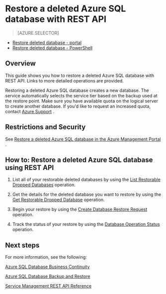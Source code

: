 <properties 
   pageTitle="Restore a deleted Azure SQL database with REST API" 
   description="Windows Azure SQL Database, restore deleted database, recover deleted database, REST API" 
   services="sql-database" 
   documentationCenter="" 
   authors="elfisher" 
   manager="jeffreyg" 
   editor="v-romcal"/>

<tags
	ms.service="sql-database"
	ms.date="07/24/2015"
	wacn.date=""/>

# Restore a deleted Azure SQL database with REST API

> [AZURE.SELECTOR]
- [Restore deleted database - portal](/documentation/articles/sql-database-restore-deleted-database-tutorial-management-portal)
- [Restore deleted database - PowerShell](/documentation/articles/sql-database-restore-deleted-database-tutorial-powershell) 

## Overview

This guide shows you how to restore a deleted Azure SQL database with REST API. Links to more detailed operations are provided.

Restoring a deleted Azure SQL database creates a new database. The service automatically selects the service tier based on the backup used at the restore point. Make sure you have available quota on the logical server to create another database. If you'd like to request an increased quota, contact [Azure <!-- deleted by customization Support](http://azure.microsoft.com/support/options/) --><!-- keep by customization: begin --> Support](/support/contact/) <!-- keep by customization: end -->.

## Restrictions and Security

See [Restore a deleted Azure SQL database in the Azure Management <!-- deleted by customization Portal](/documentation/articles/sql-database-restore-deleted-database-tutorial-management-portal) --><!-- keep by customization: begin --> Portal](/documentation/articles/sql-database-restore-deleted-database-tutorial-management-portal/) <!-- keep by customization: end -->.

## How to: Restore a deleted Azure SQL database using REST API

1.	List all of your restorable deleted databases by using the [List Restorable Dropped <!-- deleted by customization Databases](http://msdn.microsoft.com/zh-cn/library/azure/dn509562.aspx) --><!-- keep by customization: begin --> Databases](https://msdn.microsoft.com/zh-cn/library/azure/dn509562.aspx) <!-- keep by customization: end --> operation.
	
2.	Get the details for the deleted database you want to restore by using the [Get Restorable Dropped Database](http://msdn.microsoft.com/zh-cn/library/azure/dn509574.aspx) operation.

3.	Begin your restore by using the [Create Database Restore Request](http://msdn.microsoft.com/zh-cn/library/azure/dn509571.aspx) operation.
	
4.	Track the status of your restore by using the [Database Operation Status](http://msdn.microsoft.com/zh-cn/library/azure/dn720371.aspx) operation.

## Next steps

For more information, see the following:

[Azure SQL Database Business Continuity](http://msdn.microsoft.com/zh-cn/library/azure/hh852669.aspx)

[Azure SQL Database Backup and Restore](http://msdn.microsoft.com/zh-cn/library/azure/jj650016.aspx)

[Service Management REST API Reference](http://msdn.microsoft.com/zh-cn/library/azure/ee460799.aspx) 